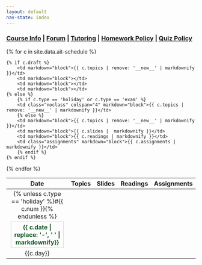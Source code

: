 ```yaml
---
layout: default
nav-state: index
---
```




<!--
<h1>AIT Test Deploy</h1>
-->



<div id="quick-links">
<h3><a href="syllabus.html">Course Info</a> | <a href="{{ site.vars.forum }}">Forum</a> | <a href="syllabus.html#tutoring">Tutoring</a> | <a href="syllabus.html#hw-policy">Homework Policy</a> | <a href="syllabus.html#quiz-policy">Quiz Policy</a></h3>
</div>
<table class="table table-striped table-hover">
<thead>
<tr>
	<th>Date</th> <th>Topics</th> <th>Slides</th> <th>Readings</th>
	<th>Assignments</th>
</tr>
</thead>
<tbody>

{% for c in site.data.ait-schedule %}

<tr name="class{{c.num}}" id="class{{c.num}}" class="{% if c.type == 'holiday' %}success {% endif %}{% if c.type == 'exam' %}danger {% endif %}">
	<td class="date-col">{% unless c.type == 'holiday' %}#{{ c.num }}{% endunless %}<div class="date">{{ c.date | replace: '-', ' ' | markdownify}}</div>{{c.day}}</td>

	{% if c.draft %}
		<td markdown="block">{{ c.topics | remove: '__new__' | markdownify }}</td>
		<td markdown="block"></td>
		<td markdown="block"></td>
		<td markdown="block"></td>
	{% else %}
		{% if c.type == 'holiday' or c.type == 'exam' %}
		<td class="noclass" colspan="4" markdown="block">{{ c.topics | remove: '__new__' | markdownify }}</td>
		{% else %}
		<td markdown="block">{{ c.topics | remove: '__new__' | markdownify }}</td>
		<td markdown="block">{{ c.slides |  markdownify }}</td>
		<td markdown="block">{{ c.readings | markdownify }}</td>
		<td class="assignments" markdown="block">{{ c.assignments | markdownify }}</td>
		{% endif %}
	{% endif %}
</tr>
{% endfor %}

</tbody>
</table>

<script>
// handle jekyll site variables in data file
// (liquid variables in data files like csvs and yml are not processed)
function processSiteVars() {

	const config = {};
	
	/*
	config contains site variables from config.yml
	...only variables under site.vars are included
	*/
	{% for obj in site.vars %}
	config["{{ obj[0] }}"] = `{{ obj[1] }}`;
	{% endfor %}
	
	const re = /(site\.\w*)/g  
	const table = document.querySelector('table');

	console.log(table);
	const result = table.innerHTML.match(re);
	console.log(result);
	for(const s of result) {
		const k = s.replace('site.', '');
		{% raw %}
		table.innerHTML = table.innerHTML.replace(new RegExp('{{ ' + s + ' }}', 'g'), config[k]);
		{% endraw %}
	}
	
	// console.log(config);
}

document.addEventListener('DOMContentLoaded', processSiteVars);
</script>

<style>
.noclass {
	text-align: center;
	font-weight: bold;
	color: #115522;
}

.date-col {
	text-align: center;
}

.date {
	border: 1px solid #ccc;
	font-weight: bold;
	color: #115522;
	text-align: center;
	padding: 0.25em;
	margin: 0.25em;
	/*
	padding-top: 0.25em;
	padding-bottom: 0.25em;
	padding-left: 0.25em;
	padding-right: 0.25em;
	*/
}

td:nth-child(3) {
	width: 30%;
}

.assignments, td:nth-child(4) {
	width: 30%;
}

#schedule {
	display: grid;
	grid-template-columns: 1fr 4fr 6fr 6fr 3fr
}

ul {
	padding-left: 20px;
}
</style>
<!--
<style>
#schedule {
	display: grid;
	grid-template-columns: 1fr 2fr 4fr 6fr 6fr 5fr
}
</style>
-->
